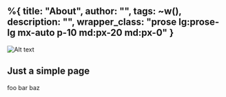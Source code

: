 %{
  title: "About",
  author: "",
  tags: ~w(),
  description: "",
  wrapper_class: "prose lg:prose-lg mx-auto p-10 md:px-20 md:px-0"
}
---

![Alt text](/assets/images/skull.webp)

## Just a simple page

foo bar baz